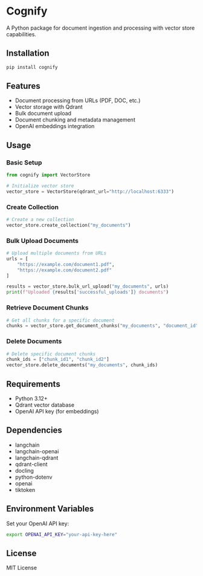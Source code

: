 # Cognify

A Python package for document ingestion and processing with vector store capabilities.

## Installation

```bash
pip install cognify
```

## Features

- Document processing from URLs (PDF, DOC, etc.)
- Vector storage with Qdrant
- Bulk document upload
- Document chunking and metadata management
- OpenAI embeddings integration

## Usage

### Basic Setup

```python
from cognify import VectorStore

# Initialize vector store
vector_store = VectorStore(qdrant_url="http://localhost:6333")
```

### Create Collection

```python
# Create a new collection
vector_store.create_collection("my_documents")
```

### Bulk Upload Documents

```python
# Upload multiple documents from URLs
urls = [
    "https://example.com/document1.pdf",
    "https://example.com/document2.pdf"
]

results = vector_store.bulk_url_upload("my_documents", urls)
print(f"Uploaded {results['successful_uploads']} documents")
```

### Retrieve Document Chunks

```python
# Get all chunks for a specific document
chunks = vector_store.get_document_chunks("my_documents", "document_id")
```

### Delete Documents

```python
# Delete specific document chunks
chunk_ids = ["chunk_id1", "chunk_id2"]
vector_store.delete_documents("my_documents", chunk_ids)
```

## Requirements

- Python 3.12+
- Qdrant vector database
- OpenAI API key (for embeddings)

## Dependencies

- langchain
- langchain-openai
- langchain-qdrant
- qdrant-client
- docling
- python-dotenv
- openai
- tiktoken

## Environment Variables

Set your OpenAI API key:

```bash
export OPENAI_API_KEY="your-api-key-here"
```

## License

MIT License
